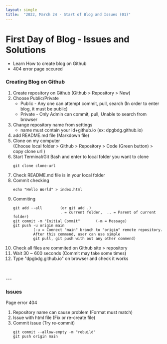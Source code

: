 ```yaml
---
layout: single
title:  "2022, March 24 - Start of Blog and Issues (01)"
---
```


# First Day of Blog - Issues and Solutions

- Learn How to create blog on Github
- 404 error page occured

### Creating Blog on Github
1. Create repository on Github (Github > Repository > New)
2. Choose Public/Private 
   - Public - Any one can attempt commit, pull, search (In order to enter blog, it must be public)
   - Private - Only Admin can commit, pull, Unable to search from browser
3. Change repository name from settings
   - name must contain your id+github.io (ex: dpgbdg.github.io)
4. add README.md file  (Markdown file)
5. Clone on my computer   
   (Choose local folder > Github > Repository > Code (Green button) > copy clone url )
6. Start Terminal/Git Bash and enter to local folder you want to clone
   ```
   git clone clone-url
   ```
7. Check README.md file is in your local folder
8. Commit checking
   ```
   echo "Hello World" > index.html
   ```
9. Commiting
   ```
   git add --all        (or git add .)
                        . = current folder,  .. = Parent of current folder) 
   git commit -m "Initial Commit"       (-m = Message)
   git push -u origin main      
            (-u = Connect "main" branch to "origin" remote repository.
            After this commend, user can use simple 
            git pull, git push with out any other commend)
    ```
10. Check all files are commited on Github site > repository
11. Wait 30 ~ 600 seconds (Commit may take some times)
12. Type "dpgbdg.github.io" on browser and check it works
<br>
<br>
---
<br>


### Issues
Page error 404
1. Repository name can cause problem (Format must match)
2. Issue with html file (Fix or re-create file)
3. Commit issue (Try re-commit)
    ```
    git commit --allow-empty -m "rebuild"
    git push origin main
    ```